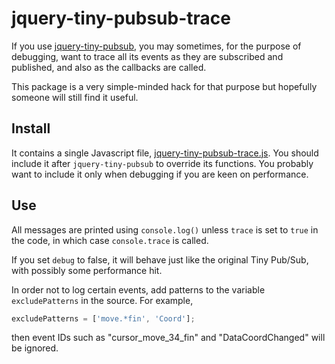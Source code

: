 # jquery-tiny-pubsub-trace

If you use [jquery-tiny-pubsub](https://github.com/cowboy/jquery-tiny-pubsub),
you may sometimes, for the purpose of debugging, want to trace all its events as they are subscribed and published, and also as 
the callbacks are called.

This package is a very simple-minded hack for that purpose but hopefully someone will still find it useful.

## Install

It contains a single Javascript file,
[jquery-tiny-pubsub-trace.js](https://github.com/gigamorph/jquery-tiny-pubsub-trace/blob/master/src/jquery-tiny-pubsub-trace.js).
You should include it after `jquery-tiny-pubsub` to override its functions. You probably want to include it only when debugging
if you are keen on performance.

## Use
All messages are printed using `console.log()` unless `trace` is set to `true` in the code, in which case `console.trace` is called.

If you set `debug` to false, it will behave just like the original Tiny Pub/Sub, with possibly some performance hit.

In order not to log certain events,
add patterns to the variable `excludePatterns` in the source.
For example,
```Javascript
excludePatterns = ['move.*fin', 'Coord'];
```
then event IDs such as "cursor_move_34_fin" and "DataCoordChanged" will be ignored.
